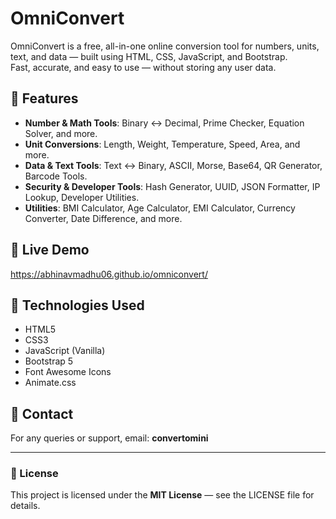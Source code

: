 # OmniConvert

OmniConvert is a free, all-in-one online conversion tool for numbers, units, text, and data — built using HTML, CSS, JavaScript, and Bootstrap.  
Fast, accurate, and easy to use — without storing any user data.

## 🌟 Features
- **Number & Math Tools**: Binary ↔ Decimal, Prime Checker, Equation Solver, and more.
- **Unit Conversions**: Length, Weight, Temperature, Speed, Area, and more.
- **Data & Text Tools**: Text ↔ Binary, ASCII, Morse, Base64, QR Generator, Barcode Tools.
- **Security & Developer Tools**: Hash Generator, UUID, JSON Formatter, IP Lookup, Developer Utilities.
- **Utilities**: BMI Calculator, Age Calculator, EMI Calculator, Currency Converter, Date Difference, and more.

## 🚀 Live Demo 

https://abhinavmadhu06.github.io/omniconvert/

## 📂 Technologies Used
- HTML5
- CSS3
- JavaScript (Vanilla)
- Bootstrap 5
- Font Awesome Icons
- Animate.css

## 📧 Contact
For any queries or support, email: **convertomini**

---

### 📜 License
This project is licensed under the **MIT License** — see the LICENSE file for details.
